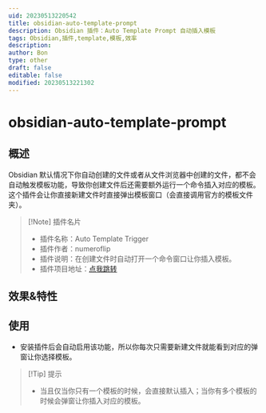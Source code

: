 ```yaml
---
uid: 20230513220542
title: obsidian-auto-template-prompt
description: Obsidian 插件：Auto Template Prompt 自动插入模板
tags: Obsidian,插件,template,模板,效率
description: 
author: Bon
type: other
draft: false
editable: false
modified: 20230513221302
---
```


# obsidian-auto-template-prompt

## 概述

Obsidian 默认情况下你自动创建的文件或者从文件浏览器中创建的文件，都不会自动触发模板功能，导致你创建文件后还需要额外运行一个命令插入对应的模板。这个插件会让你直接新建文件时直接弹出模板窗口（会直接调用官方的模板文件夹）。

> [!Note] 插件名片
> - 插件名称：Auto Template Trigger
> - 插件作者：numeroflip
> - 插件说明：在创建文件时自动打开一个命令窗口让你插入模板。
> - 插件项目地址：[点我跳转](https://github.com/numeroflip/obsidian-auto-template-prompt)

## 效果&特性

## 使用

- 安装插件后会自动启用该功能，所以你每次只需要新建文件就能看到对应的弹窗让你选择模板。

>[!Tip] 提示
>- 当且仅当你只有一个模板的时候，会直接默认插入；当你有多个模板的时候会弹窗让你插入对应的模板。
